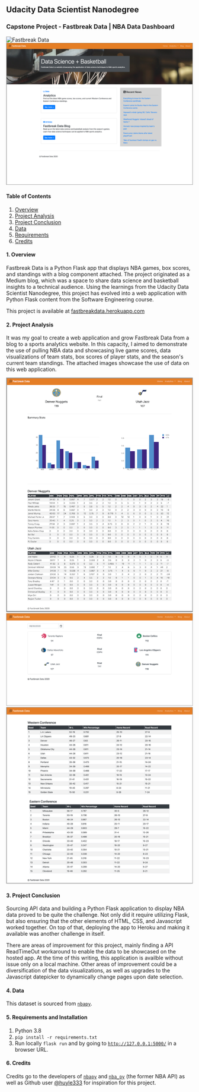 ## Udacity Data Scientist Nanodegree



### Capstone Project - Fastbreak Data | NBA Data Dashboard

![Fastbreak Data](https://cdn-images-1.medium.com/max/313/1*gEWgrI7ceDHQLVaPdGbP4g@2x.png)
![Fastbreak Data](images/fbdata_home.png)

#### Table of Contents
1. [Overview](#summary)
2. [Project Analysis](#analysis)
3. [Project Conclusion](#conclusion)
4. [Data](#data)
5. [Requirements](#requirements)
5. [Credits](#credits)

#### 1. Overview <a name="summary"></a>
Fastbreak Data is a Python Flask app that displays NBA games, box scores, and standings with a blog component attached. The project originated as a Medium blog, which was a space to share data science and basketball insights to a technical audience. Using the learnings from the Udacity Data Scientist Nanodegree, this project has evolved into a web application with Python Flask content from the Software Engineering course. 

This project is available at [fastbreakdata.herokuapp.com](https://fastbreakdata.herokuapp.com)

#### 2. Project Analysis <a name="analysis"></a>
It was my goal to create a web application and grow Fastbreak Data from a blog to a sports analytics website. In this capacity, I aimed to demonstrate the use of pulling NBA data and showcasing live game scores, data visualizations of team stats, box scores of player stats, and the season's current team standings. The attached images showcase the use of data on this web application.

![Fastbreak Data](images/fbdata_boxscores_small.png)
![Fastbreak Data](images/fbdata_scores_small.png)
![Fastbreak Data](images/fbdata_standings_small.png)

#### 3. Project Conclusion <a name="conclusion"></a>

Sourcing API data and building a Python Flask application to display NBA data proved to be quite the challenge. Not only did it require utilizing Flask, but also ensuring that the other elements of HTML, CSS, and Javascript worked together. On top of that, deploying the app to Heroku and making it available was another challenge in itself. 

There are areas of improvement for this project, mainly finding a API ReadTimeOut workaround to enable the data to be showcased on the hosted app. At the time of this writing, this application is availble without issue only on a local machine. Other areas of improvement could be a diversification of the data visualizations, as well as upgrades to the Javascript datepicker to dynamically change pages upon date selection.

#### 4. Data <a name="data"></a> 
This dataset is sourced from [`nbapy`](https://github.com/jtpavlock/nbapy).

#### 5. Requirements and Installation <a name="requirements"></a>
1. Python 3.8
2. `pip install -r requirements.txt`
3. Run locally `flask run` and by going to [`http://127.0.0.1:5000/`](http://127.0.0.1:5000/) in a browser URL.

#### 6. Credits <a name="credits"></a>
Credits go to the developers of [`nbapy`](https://github.com/jtpavlock/nbapy) and [`nba_py`](https://github.com/seemethere/nba_py) (the former NBA API) as well as Github user [@huyle333](https://github.com/huyle333/bballfast) for inspiration for this project.